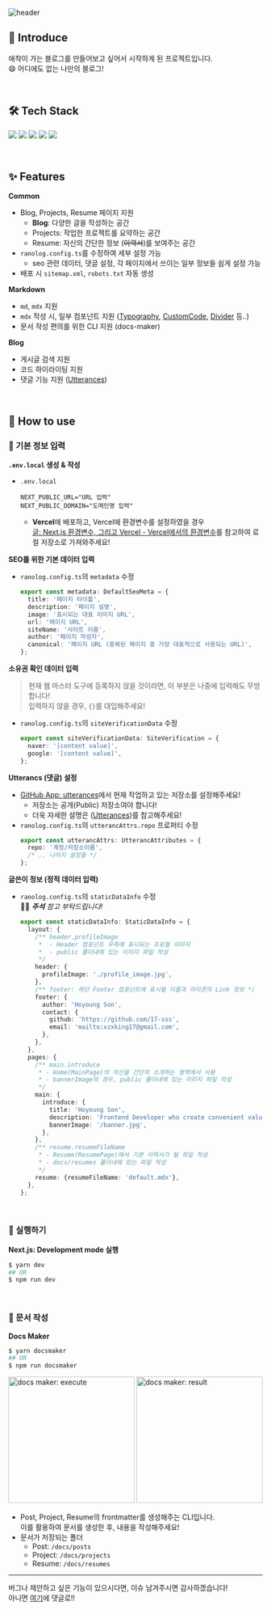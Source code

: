 ![header](https://capsule-render.vercel.app/api?type=waving&color=auto&height=200&section=header&text=Ranolog%20🦖&fontSize=72&animation=fadeIn)

## 👋 Introduce

애착이 가는 블로그를 만들어보고 싶어서 시작하게 된 프로젝트입니다.  
😄 어디에도 없는 나만의 블로그!

<br/>

## 🛠️ Tech Stack

<p>
  <img src="https://img.shields.io/badge/TypeScript-3178C6?style=flat-square&logo=TypeScript&logoColor=white"/>
  <img src="https://img.shields.io/badge/React-61DAFB?style=flat-square&logo=React&logoColor=white"/>
  <img src="https://img.shields.io/badge/Storybook-FF4785?style=flat-square&logo=Storybook&logoColor=white"/>
  <img src="https://img.shields.io/badge/Next.js-000000?style=flat-square&logo=Next.js&logoColor=white"/>
  <img src="https://img.shields.io/badge/Vercel-000000?style=flat-square&logo=Vercel&logoColor=white"/>
</p>

<br/>

## ✨ Features

**Common**

- Blog, Projects, Resume 페이지 지원
  - **Blog**: 다양한 글을 작성하는 공간
  - Projects: 작업한 프로젝트를 요약하는 공간
  - Resume: 자신의 간단한 정보 (~~이력서~~)를 보여주는 공간
- `ranolog.config.ts`를 수정하여 세부 설정 가능
  - seo 관련 데이터, 댓글 설정, 각 페이지에서 쓰이는 일부 정보들 쉽게 설정 가능
- 배포 시 `sitemap.xml`, `robots.txt` 자동 생성

**Markdown**

- `md`, `mdx` 지원
- `mdx` 작성 시, 일부 컴포넌트 지원 ([Typography](https://ranolog-storybook.vercel.app/?path=/story/components-shared-typography--default), [CustomCode](https://ranolog-storybook.vercel.app/?path=/story/components-shared-customcode--default-red), [Divider](https://ranolog-storybook.vercel.app/?path=/story/components-shared-divider--default) 등..)
- 문서 작성 편의를 위한 CLI 지원 (docs-maker)

**Blog**

- 게시글 검색 지원
- 코드 하이라이팅 지원
- 댓글 기능 지원 ([Utterances](https://utteranc.es/))

<br/>

## 🤔 How to use

### 📝 기본 정보 입력

**`.env.local` 생성 & 작성**

- `.env.local`
  ```
  NEXT_PUBLIC_URL="URL 입력"
  NEXT_PUBLIC_DOMAIN="도메인명 입력"
  ```
  - **Vercel**에 배포하고, Vercel에 환경변수를 설정하였을 경우  
    [글: Next.js 환경변수, 그리고 Vercel - Vercel에서의 환경변수](http://hoyoung.dev/blog/2022-12-21-nextjs_env)를 참고하여 로컬 저장소로 가져와주세요!

**SEO를 위한 기본 데이터 입력**

- `ranolog.config.ts`의 `metadata` 수정
  ```ts
  export const metadata: DefaultSeoMeta = {
    title: '페이지 타이틀',
    description: '페이지 설명',
    image: '표시되는 대표 이미지 URL',
    url: '페이지 URL',
    siteName: '사이트 이름',
    author: '페이지 작성자',
    canonical: '페이지 URL (중복된 페이지 중 가장 대표적으로 사용되는 URL)',
  };
  ```

**소유권 확인 데이터 입력**

> 현재 웹 마스터 도구에 등록하지 않을 것이라면, 이 부분은 나중에 입력해도 무방합니다!  
> 입력하지 않을 경우, `{}`를 대입해주세요!

- `ranolog.config.ts`의 `siteVerificationData` 수정
  ```ts
  export const siteVerificationData: SiteVerification = {
    naver: '[content value]',
    google: '[content value]',
  };
  ```

**Utterancs (댓글) 설정**

- [GitHub App: utterances](https://github.com/apps/utterances)에서 현재 작업하고 있는 저장소를 설정해주세요!
  - 저장소는 공개(Public) 저장소여야 합니다!
  - 더욱 자세한 설명은 ([Utterances](https://utteranc.es/))를 참고해주세요!
- `ranolog.config.ts`의 `utterancAttrs.repo` 프로퍼티 수정
  ```ts
  export const utterancAttrs: UtterancAttributes = {
    repo: '계정/저장소이름',
    /* .. 나머지 설정들 */
  };
  ```

**글쓴이 정보 (정적 데이터 입력)**

- `ranolog.config.ts`의 `staticDataInfo` 수정  
  🙇‍♂️ _**주석** 참고 부탁드립니다!_
  ```ts
  export const staticDataInfo: StaticDataInfo = {
    layout: {
      /** header.profileImage
       *  - Header 컴포넌트 우측에 표시되는 프로필 이미지
       *  - public 폴더내에 있는 이미지 파일 작성
       */
      header: {
        profileImage: './profile_image.jpg',
      },
      /** footer: 하단 Footer 컴포넌트에 표시될 이름과 아이콘의 Link 정보 */
      footer: {
        author: 'Hoyoung Son',
        contact: {
          github: 'https://github.com/17-sss',
          email: 'mailto:xzxking17@gmail.com',
        },
      },
    },
    pages: {
      /** main.introduce
       * - Home(MainPage)의 자신을 간단히 소개하는 영역에서 사용
       * - bannerImage의 경우, public 폴더내에 있는 이미지 파일 작성
       */
      main: {
        introduce: {
          title: 'Hoyoung Son',
          description: 'Frontend Developer who create convenient value.',
          bannerImage: '/banner.jpg',
        },
      },
      /** resume.resumeFileName
       * - Resume(ResumePage)에서 기본 이력서가 될 파일 작성
       * - docs/resumes 폴더내에 있는 파일 작성
       */
      resume: {resumeFileName: 'default.mdx'},
    },
  };
  ```

<br/>

### 🏃 실행하기

**Next.js: Development mode 실행**

```sh
$ yarn dev
## OR
$ npm run dev
```

<br/>

### 📄 문서 작성

**Docs Maker**

```sh
$ yarn docsmaker
## OR
$ npm run docsmaker
```

<p>
  <img height="250" src="https://user-images.githubusercontent.com/33610315/208958946-3b7f630a-547a-4d14-992d-fc4b3e4265ad.gif" alt="docs maker: execute" />
  <img height="250" src="https://user-images.githubusercontent.com/33610315/208958981-4a8095c7-1ef0-4f5a-86b1-25403695235f.png" alt="docs maker: result" >
</p>

- Post, Project, Resume의 frontmatter를 생성해주는 CLI입니다.  
  이를 활용하여 문서를 생성한 후, 내용을 작성해주세요!
- 문서가 저장되는 폴더
  - Post: `/docs/posts`
  - Project: `/docs/projects`
  - Resume: `/docs/resumes`

---

버그나 제안하고 싶은 기능이 있으시다면, 이슈 남겨주시면 감사하겠습니다!  
아니면 [여기](https://hoyoung.dev/blog/2022-12-09-firstpost)에 댓글로!!
